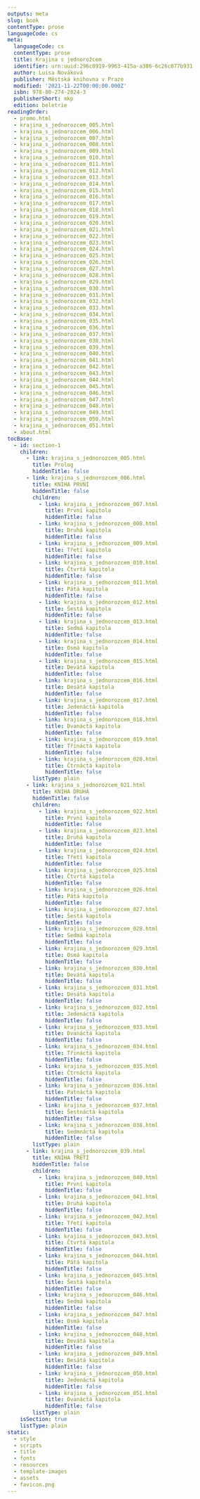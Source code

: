 ```yaml
---
outputs: meta
slug: book
contentType: prose
languageCode: cs
meta:
  languageCode: cs
  contentType: prose
  title: Krajina s jednorožcem
  identifier: urn:uuid:296c0919-9963-415a-a386-6c26c077b931
  author: Luisa Nováková
  publisher: Městská knihovna v Praze
  modified: '2021-11-22T00:00:00.000Z'
  isbn: 978-80-274-2824-3
  publisherShort: mkp
  edition: beletrie
readingOrder:
  - promo.html
  - krajina_s_jednorozcem_005.html
  - krajina_s_jednorozcem_006.html
  - krajina_s_jednorozcem_007.html
  - krajina_s_jednorozcem_008.html
  - krajina_s_jednorozcem_009.html
  - krajina_s_jednorozcem_010.html
  - krajina_s_jednorozcem_011.html
  - krajina_s_jednorozcem_012.html
  - krajina_s_jednorozcem_013.html
  - krajina_s_jednorozcem_014.html
  - krajina_s_jednorozcem_015.html
  - krajina_s_jednorozcem_016.html
  - krajina_s_jednorozcem_017.html
  - krajina_s_jednorozcem_018.html
  - krajina_s_jednorozcem_019.html
  - krajina_s_jednorozcem_020.html
  - krajina_s_jednorozcem_021.html
  - krajina_s_jednorozcem_022.html
  - krajina_s_jednorozcem_023.html
  - krajina_s_jednorozcem_024.html
  - krajina_s_jednorozcem_025.html
  - krajina_s_jednorozcem_026.html
  - krajina_s_jednorozcem_027.html
  - krajina_s_jednorozcem_028.html
  - krajina_s_jednorozcem_029.html
  - krajina_s_jednorozcem_030.html
  - krajina_s_jednorozcem_031.html
  - krajina_s_jednorozcem_032.html
  - krajina_s_jednorozcem_033.html
  - krajina_s_jednorozcem_034.html
  - krajina_s_jednorozcem_035.html
  - krajina_s_jednorozcem_036.html
  - krajina_s_jednorozcem_037.html
  - krajina_s_jednorozcem_038.html
  - krajina_s_jednorozcem_039.html
  - krajina_s_jednorozcem_040.html
  - krajina_s_jednorozcem_041.html
  - krajina_s_jednorozcem_042.html
  - krajina_s_jednorozcem_043.html
  - krajina_s_jednorozcem_044.html
  - krajina_s_jednorozcem_045.html
  - krajina_s_jednorozcem_046.html
  - krajina_s_jednorozcem_047.html
  - krajina_s_jednorozcem_048.html
  - krajina_s_jednorozcem_049.html
  - krajina_s_jednorozcem_050.html
  - krajina_s_jednorozcem_051.html
  - about.html
tocBase:
  - id: section-1
    children:
      - link: krajina_s_jednorozcem_005.html
        title: Prolog
        hiddenTitle: false
      - link: krajina_s_jednorozcem_006.html
        title: KNIHA PRVNÍ
        hiddenTitle: false
        children:
          - link: krajina_s_jednorozcem_007.html
            title: První kapitola
            hiddenTitle: false
          - link: krajina_s_jednorozcem_008.html
            title: Druhá kapitola
            hiddenTitle: false
          - link: krajina_s_jednorozcem_009.html
            title: Třetí kapitola
            hiddenTitle: false
          - link: krajina_s_jednorozcem_010.html
            title: Čtvrtá kapitola
            hiddenTitle: false
          - link: krajina_s_jednorozcem_011.html
            title: Pátá kapitola
            hiddenTitle: false
          - link: krajina_s_jednorozcem_012.html
            title: Šestá kapitola
            hiddenTitle: false
          - link: krajina_s_jednorozcem_013.html
            title: Sedmá kapitola
            hiddenTitle: false
          - link: krajina_s_jednorozcem_014.html
            title: Osmá kapitola
            hiddenTitle: false
          - link: krajina_s_jednorozcem_015.html
            title: Devátá kapitola
            hiddenTitle: false
          - link: krajina_s_jednorozcem_016.html
            title: Desátá kapitola
            hiddenTitle: false
          - link: krajina_s_jednorozcem_017.html
            title: Jedenáctá kapitola
            hiddenTitle: false
          - link: krajina_s_jednorozcem_018.html
            title: Dvanáctá kapitola
            hiddenTitle: false
          - link: krajina_s_jednorozcem_019.html
            title: Třináctá kapitola
            hiddenTitle: false
          - link: krajina_s_jednorozcem_020.html
            title: Čtrnáctá kapitola
            hiddenTitle: false
        listType: plain
      - link: krajina_s_jednorozcem_021.html
        title: KNIHA DRUHÁ
        hiddenTitle: false
        children:
          - link: krajina_s_jednorozcem_022.html
            title: První kapitola
            hiddenTitle: false
          - link: krajina_s_jednorozcem_023.html
            title: Druhá kapitola
            hiddenTitle: false
          - link: krajina_s_jednorozcem_024.html
            title: Třetí kapitola
            hiddenTitle: false
          - link: krajina_s_jednorozcem_025.html
            title: Čtvrtá kapitola
            hiddenTitle: false
          - link: krajina_s_jednorozcem_026.html
            title: Pátá kapitola
            hiddenTitle: false
          - link: krajina_s_jednorozcem_027.html
            title: Šestá kapitola
            hiddenTitle: false
          - link: krajina_s_jednorozcem_028.html
            title: Sedmá kapitola
            hiddenTitle: false
          - link: krajina_s_jednorozcem_029.html
            title: Osmá kapitola
            hiddenTitle: false
          - link: krajina_s_jednorozcem_030.html
            title: Devátá kapitola
            hiddenTitle: false
          - link: krajina_s_jednorozcem_031.html
            title: Desátá kapitola
            hiddenTitle: false
          - link: krajina_s_jednorozcem_032.html
            title: Jedenáctá kapitola
            hiddenTitle: false
          - link: krajina_s_jednorozcem_033.html
            title: Dvanáctá kapitola
            hiddenTitle: false
          - link: krajina_s_jednorozcem_034.html
            title: Třináctá kapitola
            hiddenTitle: false
          - link: krajina_s_jednorozcem_035.html
            title: Čtrnáctá kapitola
            hiddenTitle: false
          - link: krajina_s_jednorozcem_036.html
            title: Patnáctá kapitola
            hiddenTitle: false
          - link: krajina_s_jednorozcem_037.html
            title: Šestnáctá kapitola
            hiddenTitle: false
          - link: krajina_s_jednorozcem_038.html
            title: Sedmnáctá kapitola
            hiddenTitle: false
        listType: plain
      - link: krajina_s_jednorozcem_039.html
        title: KNIHA TŘETÍ
        hiddenTitle: false
        children:
          - link: krajina_s_jednorozcem_040.html
            title: První kapitola
            hiddenTitle: false
          - link: krajina_s_jednorozcem_041.html
            title: Druhá kapitola
            hiddenTitle: false
          - link: krajina_s_jednorozcem_042.html
            title: Třetí kapitola
            hiddenTitle: false
          - link: krajina_s_jednorozcem_043.html
            title: Čtvrtá kapitola
            hiddenTitle: false
          - link: krajina_s_jednorozcem_044.html
            title: Pátá kapitola
            hiddenTitle: false
          - link: krajina_s_jednorozcem_045.html
            title: Šestá kapitola
            hiddenTitle: false
          - link: krajina_s_jednorozcem_046.html
            title: Sedmá kapitola
            hiddenTitle: false
          - link: krajina_s_jednorozcem_047.html
            title: Osmá kapitola
            hiddenTitle: false
          - link: krajina_s_jednorozcem_048.html
            title: Devátá kapitola
            hiddenTitle: false
          - link: krajina_s_jednorozcem_049.html
            title: Desátá kapitola
            hiddenTitle: false
          - link: krajina_s_jednorozcem_050.html
            title: Jedenáctá kapitola
            hiddenTitle: false
          - link: krajina_s_jednorozcem_051.html
            title: Dvanáctá kapitola
            hiddenTitle: false
        listType: plain
    isSection: true
    listType: plain
static:
  - style
  - scripts
  - title
  - fonts
  - resources
  - template-images
  - assets
  - favicon.png
---
```

